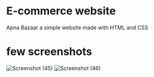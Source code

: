 # E-commerce website
Apna Bazaar a simple website made with HTML and CSS 
# few screenshots
![Screenshot (45)](https://github.com/sumeetpatil01/fruits-ecommerce-website/assets/136491586/1dec7bc0-1f20-4f6c-8724-a0f9f1dd6cb9)
![Screenshot (46)](https://github.com/sumeetpatil01/fruits-ecommerce-website/assets/136491586/16da4103-4cdd-45e6-b784-5db9c9cbe94b)

